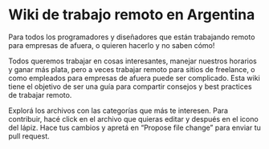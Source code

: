 # Wiki de trabajo remoto en Argentina

Para todos los programadores y diseñadores que están trabajando remoto para empresas de afuera, o quieren hacerlo y no saben cómo! 

Todos queremos trabajar en cosas interesantes, manejar nuestros horarios y ganar más plata, pero a veces trabajar remoto para sitios de freelance, o como empleados para empresas de afuera puede ser complicado. Esta wiki tiene el objetivo de ser una guía para compartir consejos y best practices de trabajar remoto. 

Explorá los archivos con las categorías que más te interesen. Para contribuir, hacé click en el archivo que quieras editar y después en el icono del lápiz. Hace tus cambios y apretá en “Propose file change” para enviar tu pull request.
